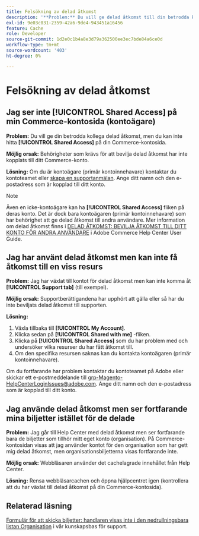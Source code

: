 ```yaml
---
title: Felsökning av delad åtkomst
description: '**Problem:** Du vill ge delad åtkomst till din betrodda kollega, men du kan inte hitta fliken **Delad åtkomst** på din kontosida för Commerce.'
exl-id: 9e03c031-2359-42a6-9de4-943451a16456
feature: Cache
role: Developer
source-git-commit: 1d2e0c1b4a8e3d79a362500ee3ec7bde84a6ce0d
workflow-type: tm+mt
source-wordcount: '403'
ht-degree: 0%

---
```


# Felsökning av delad åtkomst

## Jag ser inte [!UICONTROL Shared Access] på min Commerce-kontosida (kontoägare)

**Problem:** Du vill ge din betrodda kollega delad åtkomst, men du kan inte hitta **[!UICONTROL Shared Access]** på din Commerce-kontosida.

**Möjlig orsak:** Behörigheter som krävs för att bevilja delad åtkomst har inte kopplats till ditt Commerce-konto.

**Lösning:** Om du är kontoägare (primär kontoinnehavare) kontaktar du kontoteamet eller [skapa en supportanmälan](/help/help-center-guide/help-center/magento-help-center-user-guide.md#merchant-not-displayed). Ange ditt namn och den e-postadress som är kopplad till ditt konto.

>[!NOTE]
>
>Även en icke-kontoägare kan ha **[!UICONTROL Shared Access]** fliken på deras konto. Det är dock bara kontoägaren (primär kontoinnehavare) som har behörighet att ge delad åtkomst till andra användare. Mer information om delad åtkomst finns i [DELAD ÅTKOMST: BEVILJA ÅTKOMST TILL DITT KONTO FÖR ANDRA ANVÄNDARE](https://experienceleague.adobe.com/docs/commerce-knowledge-base/kb/help-center-guide/magento-help-center-user-guide.html?lang=en#shared-access) i Adobe Commerce Help Center User Guide.

## Jag har använt delad åtkomst men kan inte få åtkomst till en viss resurs

**Problem:** Jag har växlat till kontot för delad åtkomst men kan inte komma åt **[!UICONTROL Support tab]** (till exempel).

**Möjlig orsak:** Supportberättigandena har upphört att gälla eller så har du inte beviljats delad åtkomst till supporten.

**Lösning:**

1. Växla tillbaka till **[!UICONTROL My Account]**.
1. Klicka sedan på **[!UICONTROL Shared with me]** -fliken.
1. Klicka på **[!UICONTROL Shared Access]** som du har problem med och undersöker vilka resurser du har fått åtkomst till.
1. Om den specifika resursen saknas kan du kontakta kontoägaren (primär kontoinnehavare).

Om du fortfarande har problem kontaktar du kontoteamet på Adobe eller skickar ett e-postmeddelande till grp-Magento-HelpCenterLoginIssues@adobe.com. Ange ditt namn och den e-postadress som är kopplad till ditt konto.

## Jag använde delad åtkomst men ser fortfarande mina biljetter istället för de delade

**Problem:** Jag går till Help Center med delad åtkomst men ser fortfarande bara de biljetter som tillhör mitt eget konto (organisation). På Commerce-kontosidan visas att jag använder kontot för den organisation som har gett mig delad åtkomst, men organisationsbiljetterna visas fortfarande inte.

**Möjlig orsak:** Webbläsaren använder det cachelagrade innehållet från Help Center.

**Lösning:** Rensa webbläsarcachen och öppna hjälpcentret igen (kontrollera att du har växlat till delad åtkomst på din Commerce-kontosida).

## Relaterad läsning

[Formulär för att skicka biljetter: handlaren visas inte i den nedrullningsbara listan Organisation](/help/help-center-guide/help-center/magento-help-center-user-guide.md#merchant-not-displayed) i vår kunskapsbas för support.
